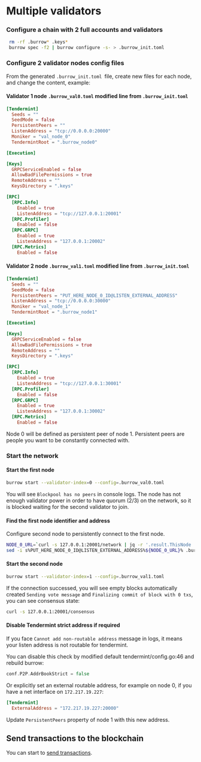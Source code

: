 # Multiple validators

### Configure a chain with 2 full accounts and validators
```bash
 rm -rf .burrow* .keys*
 burrow spec -f2 | burrow configure -s- > .burrow_init.toml
```

### Configure 2 validator nodes config files
From the generated `.burrow_init.toml `file, create new files for each node, and change the content, example:

#### Validator 1 node `.burrow_val0.toml` modified line from `.burrow_init.toml`

```toml
[Tendermint]
  Seeds = ""
  SeedMode = false
  PersistentPeers = ""
  ListenAddress = "tcp://0.0.0.0:20000"
  Moniker = "val_node_0"
  TendermintRoot = ".burrow_node0"

[Execution]

[Keys]
  GRPCServiceEnabled = false
  AllowBadFilePermissions = true
  RemoteAddress = ""
  KeysDirectory = ".keys"

[RPC]
  [RPC.Info]
    Enabled = true
    ListenAddress = "tcp://127.0.0.1:20001"
  [RPC.Profiler]
    Enabled = false
  [RPC.GRPC]
    Enabled = true
    ListenAddress = "127.0.0.1:20002"
  [RPC.Metrics]
    Enabled = false
```

#### Validator 2 node `.burrow_val1.toml` modified line from `.burrow_init.toml`

```toml
[Tendermint]
  Seeds = ""
  SeedMode = false
  PersistentPeers = "PUT_HERE_NODE_0_ID@LISTEN_EXTERNAL_ADDRESS"
  ListenAddress = "tcp://0.0.0.0:30000"
  Moniker = "val_node_1"
  TendermintRoot = ".burrow_node1"

[Execution]

[Keys]
  GRPCServiceEnabled = false
  AllowBadFilePermissions = true
  RemoteAddress = ""
  KeysDirectory = ".keys"

[RPC]
  [RPC.Info]
    Enabled = true
    ListenAddress = "tcp://127.0.0.1:30001"
  [RPC.Profiler]
    Enabled = false
  [RPC.GRPC]
    Enabled = true
    ListenAddress = "127.0.0.1:30002"
  [RPC.Metrics]
    Enabled = false
```

Node 0 will be defined as persistent peer of node 1.
Persistent peers are people you want to be constantly connected with.

### Start the network

#### Start the first node
```bash
burrow start --validator-index=0 --config=.burrow_val0.toml
```

You will see `Blockpool has no peers` in console logs.
The node has not enough validator power in order to have quorum (2/3) on the network, so it is blocked waiting for the second validator to join.

#### Find the first node identifier and address

Configure second node to persistently connect to the first node.

```bash
NODE_0_URL=`curl -s 127.0.0.1:20001/network | jq -r '.result.ThisNode | [.ID, .ListenAddress] | join("@") | ascii_downcase'`
sed -i s%PUT_HERE_NODE_0_ID@LISTEN_EXTERNAL_ADDRESS%${NODE_0_URL}% .burrow_val1.toml
```

#### Start the second node

```bash
burrow start --validator-index=1 --config=.burrow_val1.toml
```

If the connection successed, you will see empty blocks automatically created `Sending vote message` and `Finalizing commit of block with 0 txs`, you can see consensus state:
```bash
curl -s 127.0.0.1:20001/consensus
```

#### Disable Tendermint strict address if required
If you face `Cannot add non-routable address` message in logs, it means your listen address is not routable for tendermint.

You can disable this check by modified default tendermint/config.go:46 and rebuild burrow:
```go
conf.P2P.AddrBookStrict = false
```

Or explicitly set an external routable address, for example on node 0, if you have a net interface on `172.217.19.227`:
```toml
[Tendermint]
  ExternalAddress = "172.217.19.227:20000"
```

Update `PersistentPeers` property of node 1 with this new address.

## Send transactions to the blockchain

You can start to [send transactions](send-transactions.md).